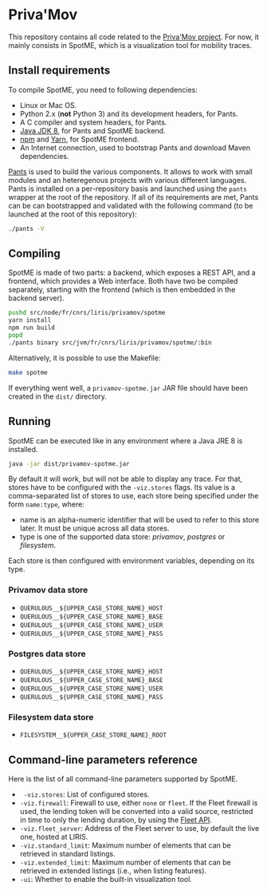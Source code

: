 # Priva'Mov
This repository contains all code related to the [Priva'Mov project](https://liris.cnrs.fr/privamov).
For now, it mainly consists in SpotME, which is a visualization tool for mobility traces.

## Install requirements
To compile SpotME, you need to following dependencies:

  * Linux or Mac OS.
  * Python 2.x (**not** Python 3) and its development headers, for Pants.
  * A C compiler and system headers, for Pants.
  * [Java JDK 8](http://www.oracle.com/technetwork/java/javase/downloads/jdk8-downloads-2133151.html), for Pants and SpotME backend.
  * [npm](https://docs.npmjs.com/getting-started/installing-node) and [Yarn](https://yarnpkg.com/en/docs/install), for SpotME frontend.
  * An Internet connection, used to bootstrap Pants and download Maven dependencies.

[Pants](http://www.pantsbuild.org/) is used to build the various components.
It allows to work with small modules and an heteregenous projects with various different languages.
Pants is installed on a per-repository basis and launched using the `pants` wrapper at the root of the repository.
If all of its requirements are met, Pants can be can bootstrapped and validated with the following command (to be launched at the root of this repository):

```bash
./pants -V
```
## Compiling
SpotME is made of two parts: a backend, which exposes a REST API, and a frontend, which provides a Web interface.
Both have two be compiled separately, starting with the frontend (which is then embedded in the backend server).

```bash
pushd src/node/fr/cnrs/liris/privamov/spotme
yarn install
npm run build
popd
./pants binary src/jvm/fr/cnrs/liris/privamov/spotme/:bin
```

Alternatively, it is possible to use the Makefile:

```bash
make spotme
```

If everything went well, a `privamov-spotme.jar` JAR file should have been created in the `dist/` directory.

## Running
SpotME can be executed like in any environment where a Java JRE 8 is installed.

```bash
java -jar dist/privamov-spotme.jar
```

By default it will work, but will not be able to display any trace.
For that, stores have to be configured with the `-viz.stores` flags.
Its value is a comma-separated list of stores to use, each store being specified under the form `name:type`, where:

  * name is an alpha-numeric identifier that will be used to refer to this store later. It must be unique across all data stores.
  * type is one of the supported data store: *privamov*, *postgres* or *filesystem*.
  
Each store is then configured with environment variables, depending on its type.
  
### Privamov data store
  * `QUERULOUS__${UPPER_CASE_STORE_NAME}_HOST`
  * `QUERULOUS__${UPPER_CASE_STORE_NAME}_BASE`
  * `QUERULOUS__${UPPER_CASE_STORE_NAME}_USER`
  * `QUERULOUS__${UPPER_CASE_STORE_NAME}_PASS`

### Postgres data store
  * `QUERULOUS__${UPPER_CASE_STORE_NAME}_HOST`
  * `QUERULOUS__${UPPER_CASE_STORE_NAME}_BASE`
  * `QUERULOUS__${UPPER_CASE_STORE_NAME}_USER`
  * `QUERULOUS__${UPPER_CASE_STORE_NAME}_PASS`
 
### Filesystem data store
   * `FILESYSTEM__${UPPER_CASE_STORE_NAME}_ROOT`

## Command-line parameters reference

Here is the list of all command-line parameters supported by SpotME.
  * ` -viz.stores`: List of configured stores.
  * `-viz.firewall`: Firewall to use, either `none` or `fleet`. If the Fleet firewall is used, the lending token will be converted into a valid source, restricted in time to only the lending duration, by using the [Fleet API](https://github.com/privamov/fleet).
  * `-viz.fleet_server`: Address of the Fleet server to use, by default the live one, hosted at LIRIS.
  * `-viz.standard_limit`: Maximum number of elements that can be retrieved in standard listings.
  * `-viz.extended_limit`: Maximum number of elements that can be retrieved in extended listings (i.e., when listing features).
  * `-ui`: Whether to enable the built-in visualization tool.
